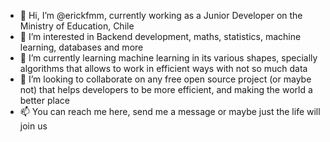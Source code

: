 - 👋 Hi, I’m @erickfmm, currently working as a Junior Developer on the Ministry of Education, Chile
- 👀 I’m interested in Backend development, maths, statistics, machine learning, databases and more
- 🌱 I’m currently learning machine learning in its various shapes, specially algorithms that allows to work in efficient ways with not so much data
- 💞️ I’m looking to collaborate on any free open source project (or maybe not) that helps developers to be more efficient, and making the world a better place
- 📫 You can reach me here, send me a message or maybe just the life will join us

<!---
erickfmm/erickfmm is a ✨ special ✨ repository because its `README.md` (this file) appears on your GitHub profile.
You can click the Preview link to take a look at your changes.
--->
